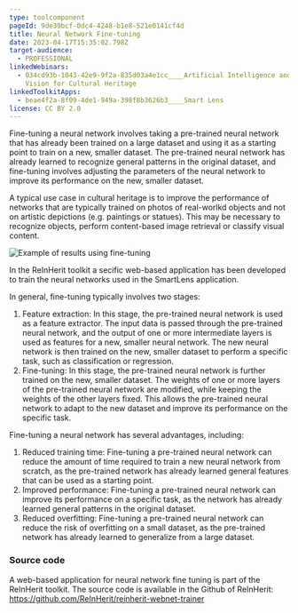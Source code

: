 ```yaml
---
type: toolcomponent
pageId: 9de39bcf-0dc4-4248-b1e8-521e0141cf4d
title: Neural Network Fine-tuning
date: 2023-04-17T15:35:02.798Z
target-audience:
  - PROFESSIONAL
linkedWebinars:
  - 034cd93b-1043-42e9-9f2a-835d03a4e1cc____Artificial Intelligence and Computer
    Vision for Cultural Heritage
linkedToolkitApps:
  - beae4f2a-8f09-4de1-949a-398f8b3626b3____Smart Lens
license: CC BY 2.0
---
```

Fine-tuning a neural network involves taking a pre-trained neural network that has already been trained on a large dataset and using it as a starting point to train on a new, smaller dataset. The pre-trained neural network has already learned to recognize general patterns in the original dataset, and fine-tuning involves adjusting the parameters of the neural network to improve its performance on the new, smaller dataset.

A typical use case in cultural heritage is to improve the performance of networks that are typically trained on photos of real-worlkd objects and not on artistic depictions (e.g. paintings or statues). This may be necessary to recognize objects, perform content-based image retrieval or classify visual content.

![Example of results using fine-tuning](https://ucarecdn.com/90bcb1fa-14de-460f-bdd4-5b18c9d32369/ "Example of results using fine-tuning")

In the ReInHerit toolkit a secific web-based application has been developed to train the neural networks used in the SmartLens application.

In general, fine-tuning typically involves two stages:

1. Feature extraction: In this stage, the pre-trained neural network is used as a feature extractor. The input data is passed through the pre-trained neural network, and the output of one or more intermediate layers is used as features for a new, smaller neural network. The new neural network is then trained on the new, smaller dataset to perform a specific task, such as classification or regression.
2. Fine-tuning: In this stage, the pre-trained neural network is further trained on the new, smaller dataset. The weights of one or more layers of the pre-trained neural network are modified, while keeping the weights of the other layers fixed. This allows the pre-trained neural network to adapt to the new dataset and improve its performance on the specific task.

Fine-tuning a neural network has several advantages, including:

1. Reduced training time: Fine-tuning a pre-trained neural network can reduce the amount of time required to train a new neural network from scratch, as the pre-trained network has already learned general features that can be used as a starting point.
2. Improved performance: Fine-tuning a pre-trained neural network can improve its performance on a specific task, as the network has already learned general patterns in the original dataset.
3. Reduced overfitting: Fine-tuning a pre-trained neural network can reduce the risk of overfitting on a small dataset, as the pre-trained network has already learned to generalize from a large dataset.

### Source code

A web-based application for neural network fine tuning is part of the ReInHerit toolkit. The source code is available in the Github of ReInHerit: <https://github.com/ReInHerit/reinherit-webnet-trainer>